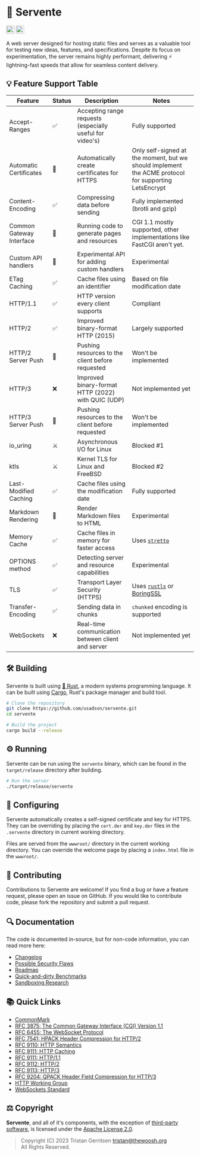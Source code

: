 # 🚀 Servente
[<img alt="GitHub Actions build status" src="https://img.shields.io/github/actions/workflow/status/usadson/servente/rust.yml?logo=Github-Actions&style=for-the-badge" height="22">](https://github.com/usadson/servente/actions/)
[<img alt="Travis CI build status" src="https://img.shields.io/github/actions/workflow/status/usadson/servente/rust.yml?logo=travis&style=for-the-badge" height="22">](https://app.travis-ci.com/github/usadson/servente)

A web server designed for hosting static files and serves as a valuable tool for
testing new ideas, features, and specifications. Despite its focus on
experimentation, the server remains highly performant, delivering
⚡ lightning-fast speeds that allow for seamless content delivery.

## 💡 Feature Support Table
| Feature                   | Status | Description                                              | Notes                                                                                                                 |
| ------------------------- | ------ | -------------------------------------------------------- | --------------------------------------------------------------------------------------------------------------------- |
| Accept-Ranges             | ✅     | Accepting range requests (especially useful for video's) | Fully supported                                                                                                       |
| Automatic Certificates    | 🧪     | Automatically create certificates for HTTPS              | Only self-signed at the moment, but we should implement the ACME protocol for supporting LetsEncrypt                  |
| Content-Encoding          | ✅     | Compressing data before sending                          | Fully implemented (brotli and gzip)                                                                                   |
| Common Gateway Interface  | 🧪     | Running code to generate pages and resources             | CGI 1.1 mostly supported, other implementations like FastCGI aren't yet.                                              |
| Custom API handlers       | 🧪     | Experimental API for adding custom handlers              | Experimental                                                                                                          |
| ETag Caching              | ✅     | Cache files using an identifier                          | Based on file modification date                                                                                       |
| HTTP/1.1                  | ✅     | HTTP version every client supports                       | Compliant                                                                                                             |
| HTTP/2                    | ✅     | Improved binary-format HTTP (2015)                       | Largely supported                                                                                                     |
| HTTP/2 Server Push        | 🚧     | Pushing resources to the client before requested         | Won't be implemented                                                                                                  |
| HTTP/3                    | ❌     | Improved binary-format HTTP (2022) with QUIC (UDP)       | Not implemented yet                                                                                                   |
| HTTP/3 Server Push        | 🚧     | Pushing resources to the client before requested         | Won't be implemented                                                                                                  |
| io_uring                  | ⚔️     | Asynchronous I/O for Linux                               | Blocked #1                                                                                                            |
| ktls                      | ⚔️     | Kernel TLS for Linux and FreeBSD                         | Blocked #2                                                                                                            |
| Last-Modified Caching     | ✅     | Cache files using the modification date                  | Fully supported                                                                                                       |
| Markdown Rendering        | 🧪     | Render Markdown files to HTML                            | Experimental                                                                                                          |
| Memory Cache              | ✅     | Cache files in memory for faster access                  | Uses [`stretto`](https://docs.rs/stretto/latest/stretto/)                                                             |
| OPTIONS method            | ✅     | Detecting server and resource capabilities               | Experimental                                                                                                          |
| TLS                       | ✅     | Transport Layer Security (HTTPS)                         | Uses [`rustls`](https://docs.rs/rustls/latest/rustls/) or [BoringSSL](https://boringssl.googlesource.com/boringssl/)  |
| Transfer-Encoding         | ✅     | Sending data in chunks                                   | `chunked` encoding is supported                                                                                       |
| WebSockets                | ❌     | Real-time communication between client and server        | Not implemented yet                                                                                                   |


## 🛠️ Building
Servente is built using [🦀 Rust](https://www.rust-lang.org/), a modern systems
programming language. It can be built using [Cargo](https://doc.rust-lang.org/cargo/),
Rust's package manager and build tool.

```bash
# Clone the repository
git clone https://github.com/usadson/servente.git
cd servente

# Build the project
cargo build --release
```

## ⚙️ Running
Servente can be run using the `servente` binary, which can be found in the
`target/release` directory after building.

```bash
# Run the server
./target/release/servente
```

## 🏃 Configuring
Servente automatically creates a self-signed certificate and key for HTTPS. They
can be overriding by placing the `cert.der` and `key.der` files in the `.servente`
directory in current working directory.

Files are served from the `wwwroot/` directory in the current working directory.
You can override the welcome page by placing a `index.html` file in the `wwwroot/`.

## 🎁 Contributing
Contributions to Servente are welcome! If you find a bug or have a feature
request, please open an issue on GitHub. If you would like to contribute code,
please fork the repository and submit a pull request.

## 🔍 Documentation
The code is documented in-source, but for non-code information, you can read
more here:
* [Changelog](CHANGELOG.md)
* [Possible Security Flaws](docs/Security.md)
* [Roadmap](ROADMAP.md)
* [Quick-and-dirty Benchmarks](docs/Benchmark.md)
* [Sandboxing Research](docs/Sandboxing.md)

## 📚 Quick Links
* [CommonMark](https://spec.commonmark.org/0.30/)
* [RFC 3875: The Common Gateway Interface (CGI) Version 1.1](https://www.rfc-editor.org/rfc/rfc3875)
* [RFC 6455: The WebSocket Protocol](https://www.rfc-editor.org/rfc/rfc6455)
* [RFC 7541: HPACK Header Compression for HTTP/2](https://httpwg.org/specs/rfc7541.html)
* [RFC 9110: HTTP Semantics](https://www.rfc-editor.org/rfc/rfc9110.html)
* [RFC 9111: HTTP Caching](https://www.rfc-editor.org/rfc/rfc9111.html)
* [RFC 9111: HTTP/1.1](https://www.rfc-editor.org/rfc/rfc9112.html)
* [RFC 9112: HTTP/2](https://www.rfc-editor.org/rfc/rfc9113.html)
* [RFC 9113: HTTP/3](https://www.rfc-editor.org/rfc/rfc9114.html)
* [RFC 9204: QPACK Header Field Compression for HTTP/3](https://httpwg.org/specs/rfc9204.html)
* [HTTP Working Group](https://httpwg.org/)
* [WebSockets Standard](https://websockets.spec.whatwg.org)

## ⚖️ Copyright
**Servente**, and all of it's components, with the exception of
[third-party software](./THIRDPARTY), is licensed under the
[Apache License 2.0](./COPYING).

> Copyright (C) 2023 Tristan Gerritsen <tristan@thewoosh.org> \
> All Rights Reserved.
